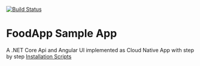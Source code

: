 [![Build Status](https://dev.azure.com/integrationstraining/FoodApp/_apis/build/status/FoodApi%20Full?branchName=master)](https://dev.azure.com/integrationstraining/FoodApp/_build/latest?definitionId=76&branchName=master)

# FoodApp Sample App

A .NET Core Api and Angular UI implemented as Cloud Native App with step by step [Installation Scripts](/az-cli/)
